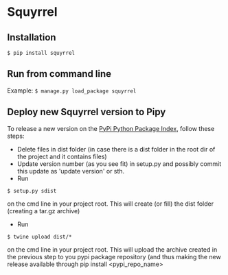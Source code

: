 # Squyrrel

## Installation

```$ pip install squyrrel```

## Run from command line

Example:
```$ manage.py load_package squyrrel```

## Deploy new Squyrrel version to Pipy
To release a new version on the [PyPi Python Package Index](https://pypi.org/), follow these steps: 

* Delete files in dist folder (in case there is a dist folder in the root dir of the project and it contains files) 
* Update version number (as you see fit) in setup.py and possibly commit this update as 'update version' or sth.
* Run 
```
$ setup.py sdist
``` 
on the cmd line in your project root. This will create (or fill) the dist folder (creating a tar.gz archive)
* Run
```
$ twine upload dist/*
```
on the cmd line in your project root. This will upload the archive created in the previous step to you pypi package repository
(and thus making the new release available through pip install <pypi_repo_name>
